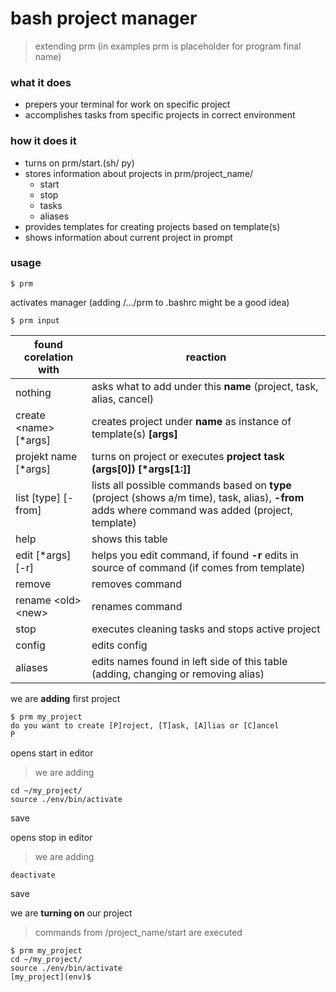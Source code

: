 # bash project manager
> extending prm (in examples prm is placeholder for program final name)

### what it does

- prepers your terminal for work on specific project
- accomplishes tasks from specific projects in correct environment

### how it does it

- turns on prm/start.(sh/ py)
- stores information about projects in prm/project_name/
    - start
    - stop
    - tasks
    - aliases
- provides templates for creating projects based on template(s)
- shows information about current project in prompt

### usage

    $ prm
    
activates manager (adding /.../prm to .bashrc might be a good idea)

    $ prm input

found corelation with | reaction
--- | ---
nothing | asks what to add under this **name** (project, task, alias, cancel)
create \<name> [\*args] | creates project under **name** as instance of template(s) **[args]**
projekt name [\*args] | turns on project or executes **project task (args[0]) [\*args[1:]]**
list [type] [-from] | lists all possible commands based on **type** (project (shows a/m time), task, alias), **-from** adds where command was added (project, template)
help | shows this table
edit [\*args] [-r] | helps you edit command, if found **-r** edits in source of command (if comes from template)
remove | removes command
rename \<old> \<new> | renames command
stop | executes cleaning tasks and stops active project
config | edits config
aliases | edits names found in left side of this table (adding, changing or removing alias)

we are **adding** first project

    $ prm my_project
    do you want to create [P]roject, [T]ask, [A]lias or [C]ancel
    P

opens start in editor
> we are adding

    cd ~/my_project/
    source ./env/bin/activate

save

opens stop in editor
> we are adding

    deactivate

save

we are **turning on** our project
> commands from /project_name/start are executed

    $ prm my_project
    cd ~/my_project/
    source ./env/bin/activate
    [my_project](env)$ 

